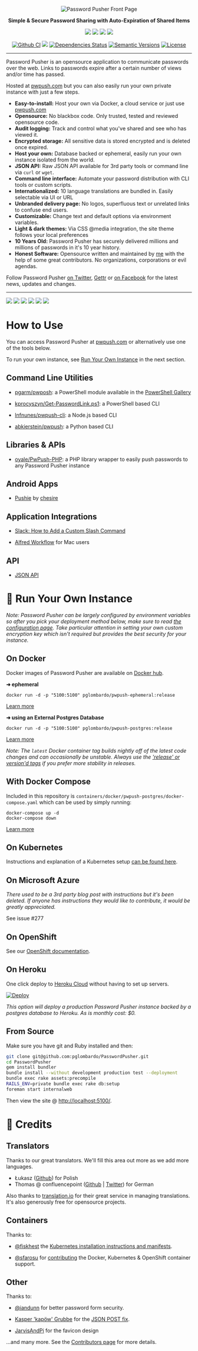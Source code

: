 <div align="center">

![Password Pusher Front Page](https://disznc.s3.amazonaws.com/Screen-Shot-2021-07-04-at-9.04.09-PM.png)

__Simple & Secure Password Sharing with Auto-Expiration of Shared Items__
    
[![](https://badgen.net/twitter/follow/pwpush)](https://twitter.com/pwpush)
![](https://badgen.net/github/stars/pglombardo/PasswordPusher)
![](https://badgen.net/uptime-robot/month/m789048867-17b5770ccd78208645662f1f)
[![](https://badgen.net/docker/pulls/pglombardo/pwpush-ephemeral)](https://hub.docker.com/repositories)

[![Github CI](https://github.com/pglombardo/PasswordPusher/actions/workflows/ruby.yml/badge.svg)](https://github.com/pglombardo/PasswordPusher/actions/workflows/ruby.yml)
[![](https://badgen.net/circleci/github/pglombardo/PasswordPusher)](https://circleci.com/gh/pglombardo/PasswordPusher/tree/master)
[![Dependencies Status](https://img.shields.io/badge/dependencies-up%20to%20date-brightgreen.svg)](https://github.com/pglombardo/pwpush-cli/pulls?utf8=%E2%9C%93&q=is%3Apr%20author%3Aapp%2Fdependabot)
[![Semantic Versions](https://img.shields.io/badge/%20%20%F0%9F%93%A6%F0%9F%9A%80-semantic--versions-e10079.svg)](https://github.com/pglombardo/pwpush-cli/releases)
[![License](https://img.shields.io/github/license/pglombardo/PasswordPusher)](https://github.com/pglombardo/pwpush/blob/master/LICENSE)

</div>

------

Password Pusher is an opensource application to communicate passwords over the web. Links to passwords expire after a certain number of views and/or time has passed.

Hosted at [pwpush.com](https://pwpush.com) but you can also easily run your own private instance with just a few steps.

* __Easy-to-install:__ Host your own via Docker, a cloud service or just use [pwpush.com](https://pwpush.com)
* __Opensource:__ No blackbox code.  Only trusted, tested and reviewed opensource code.
* __Audit logging:__ Track and control what you've shared and see who has viewed it.
* __Encrypted storage:__ All sensitive data is stored encrypted and is deleted once expired.
* __Host your own:__ Database backed or ephemeral, easily run your own instance isolated from the world.
* __JSON API:__ Raw JSON API available for 3rd party tools or command line via `curl` or `wget`.
* __Command line interface:__ Automate your password distribution with CLI tools or custom scripts.
* __Internationalized:__ 10 language translations are bundled in.  Easily selectable via UI or URL
* __Unbranded delivery page:__ No logos, superfluous text or unrelated links to confuse end users.
* __Customizable:__ Change text and default options via environment variables.
* __Light & dark themes:__  Via CSS @media integration, the site theme follows your local preferences
* __10 Years Old:__ Password Pusher has securely delivered millions and millions of passwords in it's 10 year history.
* __Honest Software:__  Opensource written and maintained by [me](https://github.com/pglombardo) with the help of some great contributors.  No organizations, corporations or evil agendas.

Follow Password Pusher [on Twitter](https://twitter.com/pwpush), [Gettr](https://gettr.com/user/pwpush) or [on Facebook](https://www.facebook.com/pwpush) for the latest news, updates and changes.

-----

[![](./app/frontend/img/features/front-page-thumb.png)](./app/frontend/img/features/front-page-large.png)
[![](./app/frontend/img/features/audit-log-thumb.png)](./app/frontend/img/features/audit-log-large.png)
[![](./app/frontend/img/features/secret-url-languages-thumb.png)](./app/frontend/img/features/secret-url-languages-large.png)
[![](./app/frontend/img/features/password-generator-thumb.png)](./app/frontend/img/features/password-generator-large.png)
[![](./app/frontend/img/features/dark-theme-thumb.png)](./app/frontend/img/features/dark-theme.gif)
[![](./app/frontend/img/features/preliminary-step-thumb.png)](./app/frontend/img/features/preliminary-step.gif)


# How to Use

You can access Password Pusher at [pwpush.com](https://pwpush.com) or alternatively use one of the tools below.

To run your own instance, see [Run Your Own Instance](#-run-your-own-instance) in the next section.

## Command Line Utilities

* [pgarm/pwposh](https://github.com/pgarm/pwposh): a PowerShell module available in the [PowerShell Gallery](https://www.powershellgallery.com/packages/PwPoSh/)

*  [kprocyszyn/Get-PasswordLink.ps1](https://github.com/kprocyszyn/tools/blob/master/Get-PasswordLink/Get-PasswordLink.ps1): a PowerShell based CLI

*  [lnfnunes/pwpush-cli](https://github.com/lnfnunes/pwpush-cli): a Node.js based CLI 

* [abkierstein/pwpush](https://github.com/abkierstein/pwpush): a Python based CLI

## Libraries & APIs

* [oyale/PwPush-PHP](https://github.com/oyale/PwPush-PHP): a PHP library wrapper to easily push passwords to any Password Pusher instance

## Android Apps

*  [Pushie](https://play.google.com/store/apps/details?id=com.chesire.pushie) by [chesire](https://github.com/chesire)

## Application Integrations

* [Slack: How to Add a Custom Slash Command](https://github.com/pglombardo/PasswordPusher/wiki/PasswordPusher-&-Slack:-Custom-Slash-Command)

* [Alfred Workflow](http://www.packal.org/workflow/passwordpusher) for Mac users

## API

* [JSON API](https://github.com/pglombardo/PasswordPusher/wiki/Password-API)



# 💾 Run Your Own Instance

_Note: Password Pusher can be largely configured by environment variables so after you pick your deployment method below, make sure to read [the configuration page](Configuration.md).  Take particular attention in setting your own custom encryption key which isn't required but provides the best security for your instance._

## On Docker

Docker images of Password Pusher are available on [Docker hub](https://hub.docker.com/u/pglombardo).

**➜ ephemeral**

    docker run -d -p "5100:5100" pglombardo/pwpush-ephemeral:release

[Learn more](https://github.com/pglombardo/PasswordPusher/tree/master/containers/docker#pwpush-ephemeral)

**➜ using an External Postgres Database**

    docker run -d -p "5100:5100" pglombardo/pwpush-postgres:release

[Learn more](https://github.com/pglombardo/PasswordPusher/tree/master/containers/docker#pwpush-postgres-external-database)

_Note: The `latest` Docker container tag builds nightly off of the latest code changes and can occasionally be unstable.  Always use the ['release' or version'd tags](https://hub.docker.com/repository/docker/pglombardo/pwpush-ephemeral/tags?page=1&ordering=last_updated) if you prefer more stability in releases._

## With Docker Compose

Included in this repository is `containers/docker/pwpush-postgres/docker-compose.yaml` which can be used by simply running:

    docker-compose up -d
    docker-compose down

[Learn more](https://github.com/pglombardo/PasswordPusher/tree/master/containers/docker#pwpush-postgres)

## On Kubernetes

Instructions and explanation of a Kubernetes setup [can be found
here](https://github.com/pglombardo/PasswordPusher/tree/master/containers/kubernetes).

## On Microsoft Azure

_There used to be a 3rd party blog post with instructions but it's been deleted.  If anyone has instructions they would like to contribute, it would be greatly appreciated._

See issue #277

## On OpenShift

See our [OpenShift documentation](https://github.com/pglombardo/PasswordPusher/tree/master/containers/docker#pwpush-openshift).

## On Heroku

One click deploy to [Heroku Cloud](https://www.heroku.com) without having to set up servers.

[![Deploy](https://www.herokucdn.com/deploy/button.svg)](https://heroku.com/deploy?template=https://github.com/pglombardo/PasswordPusher)

_This option will deploy a production Password Pusher instance backed by a postgres database to Heroku.  As is monthly cost: $0._

## From Source

Make sure you have git and Ruby installed and then:

```sh
git clone git@github.com:pglombardo/PasswordPusher.git
cd PasswordPusher
gem install bundler
bundle install --without development production test --deployment
bundle exec rake assets:precompile
RAILS_ENV=private bundle exec rake db:setup
foreman start internalweb
```

Then view the site @ [http://localhost:5100/](http://localhost:5100/).

# 📼 Credits

## Translators

Thanks to our great translators.  We'll fill this area out more as we add more languages.

* Łukasz ([Github](https://github.com/drpt)) for Polish
* Thomas @ confluencepoint ([Github](https://github.com/confluencepoint/) | [Twitter](https://twitter.com/confluencepoint)) for German

Also thanks to [translation.io](https://translation.io) for their great service in managing translations.  It's also generously free for opensource projects.

## Containers

Thanks to:

* [@fiskhest](https://github.com/fiskhest) the [Kubernetes installation instructions and manifests](https://github.com/pglombardo/PasswordPusher/tree/master/containers/kubernetes).

* [@sfarosu](https://github.com/sfarosu) for [contributing](https://github.com/pglombardo/PasswordPusher/pull/82) the Docker, Kubernetes & OpenShift container support.

## Other

Thanks to:

* [@iandunn](https://github.com/iandunn) for better password form security.

* [Kasper 'kapöw' Grubbe](https://github.com/kaspergrubbe) for the [JSON POST fix](https://github.com/pglombardo/PasswordPusher/pull/3).

* [JarvisAndPi](http://www.reddit.com/user/JarvisAndPi) for the favicon design

...and many more.  See the [Contributors page](https://github.com/pglombardo/PasswordPusher/graphs/contributors) for more details.
